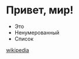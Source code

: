 # Привет, мир!
* Это
* Ненумерованный
* Список

[wikipedia](https://ru.wikipedia.org/wiki/Википедия)
